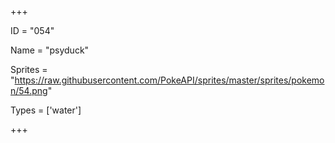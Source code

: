 




+++

ID = "054"

Name = "psyduck"

Sprites = "https://raw.githubusercontent.com/PokeAPI/sprites/master/sprites/pokemon/54.png"

Types = ['water']

+++

